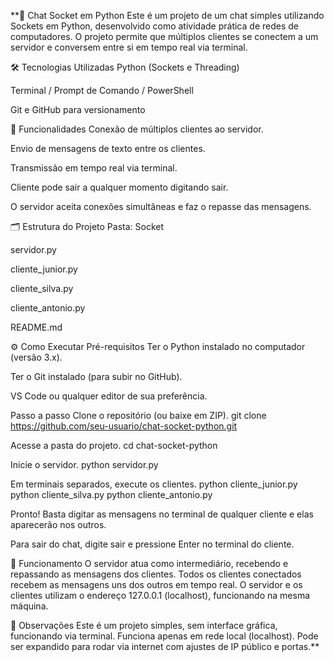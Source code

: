 **💬 Chat Socket em Python
Este é um projeto de um chat simples utilizando Sockets em Python, desenvolvido como atividade prática de redes de computadores. O projeto permite que múltiplos clientes se conectem a um servidor e conversem entre si em tempo real via terminal.

🛠️ Tecnologias Utilizadas
Python (Sockets e Threading)

Terminal / Prompt de Comando / PowerShell

Git e GitHub para versionamento

🚀 Funcionalidades
Conexão de múltiplos clientes ao servidor.

Envio de mensagens de texto entre os clientes.

Transmissão em tempo real via terminal.

Cliente pode sair a qualquer momento digitando sair.

O servidor aceita conexões simultâneas e faz o repasse das mensagens.

🗂️ Estrutura do Projeto
Pasta: Socket

servidor.py

cliente_junior.py

cliente_silva.py

cliente_antonio.py

README.md

⚙️ Como Executar
Pré-requisitos
Ter o Python instalado no computador (versão 3.x).

Ter o Git instalado (para subir no GitHub).

VS Code ou qualquer editor de sua preferência.

Passo a passo
Clone o repositório (ou baixe em ZIP).
git clone https://github.com/seu-usuario/chat-socket-python.git

Acesse a pasta do projeto.
cd chat-socket-python

Inicie o servidor.
python servidor.py

Em terminais separados, execute os clientes.
python cliente_junior.py
python cliente_silva.py
python cliente_antonio.py

Pronto! Basta digitar as mensagens no terminal de qualquer cliente e elas aparecerão nos outros.

Para sair do chat, digite sair e pressione Enter no terminal do cliente.

🔗 Funcionamento
O servidor atua como intermediário, recebendo e repassando as mensagens dos clientes. Todos os clientes conectados recebem as mensagens uns dos outros em tempo real. O servidor e os clientes utilizam o endereço 127.0.0.1 (localhost), funcionando na mesma máquina.

📜 Observações
Este é um projeto simples, sem interface gráfica, funcionando via terminal. Funciona apenas em rede local (localhost). Pode ser expandido para rodar via internet com ajustes de IP público e portas.**
